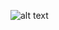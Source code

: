
![alt text](https://https://github.com/nleclercq/jupyter-for-controls/blob/master/bokeh-data-streaming-for-notebook/b4nb.gif)
